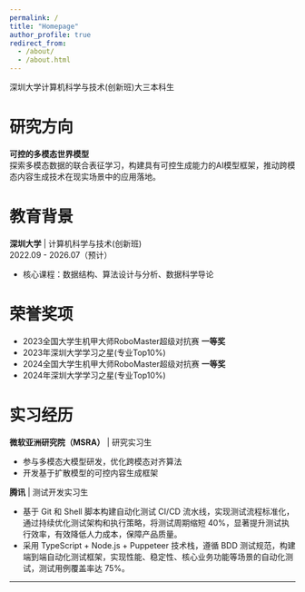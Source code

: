 ```yaml
---
permalink: /
title: "Homepage"
author_profile: true
redirect_from: 
  - /about/
  - /about.html
---
```


深圳大学计算机科学与技术(创新班)大三本科生

研究方向
======
**可控的多模态世界模型**  
探索多模态数据的联合表征学习，构建具有可控生成能力的AI模型框架，推动跨模态内容生成技术在现实场景中的应用落地。

教育背景
======
**深圳大学** | 计算机科学与技术(创新班)  
2022.09 - 2026.07（预计）  
- 核心课程：数据结构、算法设计与分析、数据科学导论

荣誉奖项
======
- 2023全国大学生机甲大师RoboMaster超级对抗赛 **一等奖**
- 2023年深圳大学学习之星(专业Top10%)
- 2024全国大学生机甲大师RoboMaster超级对抗赛 **一等奖**
- 2024年深圳大学学习之星(专业Top10%)

实习经历
======
**微软亚洲研究院（MSRA）** | 研究实习生  
- 参与多模态大模型研发，优化跨模态对齐算法
- 开发基于扩散模型的可控内容生成框架

**腾讯** | 测试开发实习生
- 基于 Git 和 Shell 脚本构建自动化测试 CI/CD 流水线，实现测试流程标准化，通过持续优化测试架构和执行策略，将测试周期缩短 40%，显著提升测试执行效率，有效降低人力成本，保障产品质量。
- 采用 TypeScript + Node.js + Puppeteer 技术栈，遵循 BDD 测试规范，构建端到端自动化测试框架，实现性能、稳定性、核心业务功能等场景的自动化测试，测试用例覆盖率达 75%。


---
